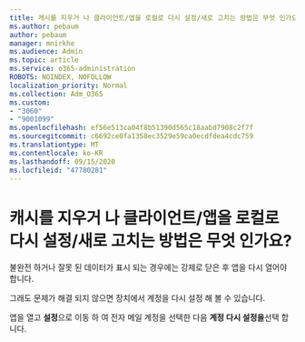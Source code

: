 ```yaml
---
title: 캐시를 지우거 나 클라이언트/앱을 로컬로 다시 설정/새로 고치는 방법은 무엇 인가요?
ms.author: pebaum
author: pebaum
manager: mnirkhe
ms.audience: Admin
ms.topic: article
ms.service: o365-administration
ROBOTS: NOINDEX, NOFOLLOW
localization_priority: Normal
ms.collection: Adm_O365
ms.custom:
- "3060"
- "9001099"
ms.openlocfilehash: ef56e513ca04f8b51390d565c18aabd7908c2f7f
ms.sourcegitcommit: c6692ce0fa1358ec3529e59ca0ecdfdea4cdc759
ms.translationtype: MT
ms.contentlocale: ko-KR
ms.lasthandoff: 09/15/2020
ms.locfileid: "47780281"
---
```

# <a name="how-do-i-clear-the-cache-or-locally-resetrefresh-the-clientapp"></a>캐시를 지우거 나 클라이언트/앱을 로컬로 다시 설정/새로 고치는 방법은 무엇 인가요?

불완전 하거나 잘못 된 데이터가 표시 되는 경우에는 강제로 닫은 후 앱을 다시 열어야 합니다.  

그래도 문제가 해결 되지 않으면 장치에서 계정을 다시 설정 해 볼 수 있습니다.
 
앱을 열고 **설정**으로 이동 하 여 전자 메일 계정을 선택한 다음 **계정 다시 설정을**선택 합니다.